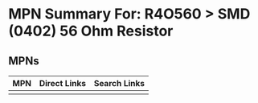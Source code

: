 



# MPN Summary For: R4O560 > SMD (0402) 56 Ohm Resistor

## MPNs
  

|MPN|Direct Links|Search Links|
| :--- | :--- | :--- |
||||
